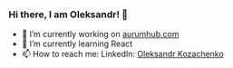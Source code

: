 ### Hi there, I am Oleksandr! 👋

- 🔭 I’m currently working on <a href="https://www.aurumhub.com/">aurumhub.com</a>
- 🌱 I’m currently learning React
- 📫 How to reach me: LinkedIn: <a href="https://www.linkedin.com/in/psylocub/">Oleksandr Kozachenko</a>
